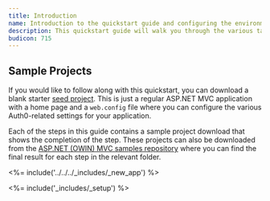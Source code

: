 ```yaml
---
title: Introduction
name: Introduction to the quickstart guide and configuring the environment
description: This quickstart guide will walk you through the various tasks related to integrating Auth0 into your ASP.NET MVC 5 application.
budicon: 715
---
```

## Sample Projects

If you would like to follow along with this quickstart, you can download a blank starter [seed project](https://github.com/auth0-samples/auth0-aspnet-owin-mvc-samples/tree/master/Quickstart/00-Starter-Seed). This is just a regular ASP.NET MVC application with a home page and a `web.config` file where you can configure the various Auth0-related settings for your application.

Each of the steps in this guide contains a sample project download that shows the completion of the step. These projects can also be downloaded from the [ASP.NET (OWIN) MVC samples repository](https://github.com/auth0-samples/auth0-aspnet-owin-mvc-samples) where you can find the final result for each step in the relevant folder.

<%= include('../../../_includes/_new_app') %>

<%= include('_includes/_setup') %>
